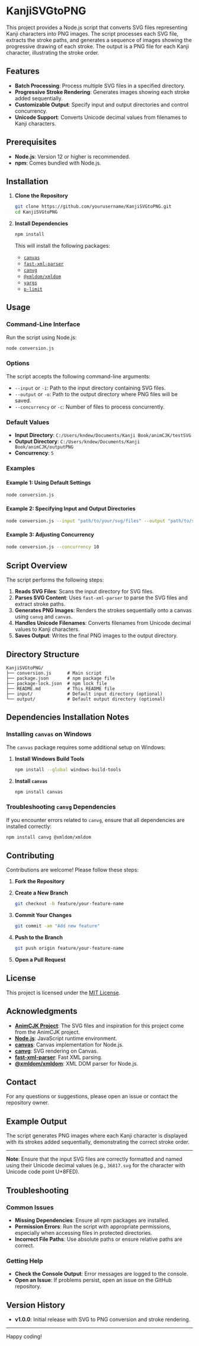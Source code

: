 # KanjiSVGtoPNG

This project provides a Node.js script that converts SVG files representing Kanji characters into PNG images. The script processes each SVG file, extracts the stroke paths, and generates a sequence of images showing the progressive drawing of each stroke. The output is a PNG file for each Kanji character, illustrating the stroke order.

## Features

- **Batch Processing**: Process multiple SVG files in a specified directory.
- **Progressive Stroke Rendering**: Generates images showing each stroke added sequentially.
- **Customizable Output**: Specify input and output directories and control concurrency.
- **Unicode Support**: Converts Unicode decimal values from filenames to Kanji characters.

## Prerequisites

- **Node.js**: Version 12 or higher is recommended.
- **npm**: Comes bundled with Node.js.

## Installation

1. **Clone the Repository**

   ```bash
   git clone https://github.com/yourusername/KanjiSVGtoPNG.git
   cd KanjiSVGtoPNG
   ```

2. **Install Dependencies**

   ```bash
   npm install
   ```

   This will install the following packages:

   - [`canvas`](https://www.npmjs.com/package/canvas)
   - [`fast-xml-parser`](https://www.npmjs.com/package/fast-xml-parser)
   - [`canvg`](https://www.npmjs.com/package/canvg)
   - [`@xmldom/xmldom`](https://www.npmjs.com/package/@xmldom/xmldom)
   - [`yargs`](https://www.npmjs.com/package/yargs)
   - [`p-limit`](https://www.npmjs.com/package/p-limit)

## Usage

### Command-Line Interface

Run the script using Node.js:

```bash
node conversion.js
```

### Options

The script accepts the following command-line arguments:

- `--input` or `-i`: Path to the input directory containing SVG files.
- `--output` or `-o`: Path to the output directory where PNG files will be saved.
- `--concurrency` or `-c`: Number of files to process concurrently.

### Default Values

- **Input Directory**: `C:/Users/kndew/Documents/Kanji Book/animCJK/testSVG`
- **Output Directory**: `C:/Users/kndew/Documents/Kanji Book/animCJK/outputPNG`
- **Concurrency**: `5`

### Examples

#### Example 1: Using Default Settings

```bash
node conversion.js
```

#### Example 2: Specifying Input and Output Directories

```bash
node conversion.js --input "path/to/your/svg/files" --output "path/to/save/png/files"
```

#### Example 3: Adjusting Concurrency

```bash
node conversion.js --concurrency 10
```

## Script Overview

The script performs the following steps:

1. **Reads SVG Files**: Scans the input directory for SVG files.
2. **Parses SVG Content**: Uses `fast-xml-parser` to parse the SVG files and extract stroke paths.
3. **Generates PNG Images**: Renders the strokes sequentially onto a canvas using `canvg` and `canvas`.
4. **Handles Unicode Filenames**: Converts filenames from Unicode decimal values to Kanji characters.
5. **Saves Output**: Writes the final PNG images to the output directory.

## Directory Structure

```
KanjiSVGtoPNG/
├── conversion.js      # Main script
├── package.json       # npm package file
├── package-lock.json  # npm lock file
├── README.md          # This README file
├── input/             # Default input directory (optional)
└── output/            # Default output directory (optional)
```

## Dependencies Installation Notes

### Installing `canvas` on Windows

The `canvas` package requires some additional setup on Windows:

1. **Install Windows Build Tools**

   ```bash
   npm install --global windows-build-tools
   ```

2. **Install `canvas`**

   ```bash
   npm install canvas
   ```

### Troubleshooting `canvg` Dependencies

If you encounter errors related to `canvg`, ensure that all dependencies are installed correctly:

```bash
npm install canvg @xmldom/xmldom
```

## Contributing

Contributions are welcome! Please follow these steps:

1. **Fork the Repository**
2. **Create a New Branch**

   ```bash
   git checkout -b feature/your-feature-name
   ```

3. **Commit Your Changes**

   ```bash
   git commit -am "Add new feature"
   ```

4. **Push to the Branch**

   ```bash
   git push origin feature/your-feature-name
   ```

5. **Open a Pull Request**

## License

This project is licensed under the [MIT License](LICENSE).

## Acknowledgments

- **[AnimCJK Project](https://github.com/parsimonhi/animCJK)**: The SVG files and inspiration for this project come from the AnimCJK project.
- **[Node.js](https://nodejs.org/)**: JavaScript runtime environment.
- **[canvas](https://github.com/Automattic/node-canvas)**: Canvas implementation for Node.js.
- **[canvg](https://github.com/canvg/canvg)**: SVG rendering on Canvas.
- **[fast-xml-parser](https://github.com/NaturalIntelligence/fast-xml-parser)**: Fast XML parsing.
- **[@xmldom/xmldom](https://github.com/xmldom/xmldom)**: XML DOM parser for Node.js.

## Contact

For any questions or suggestions, please open an issue or contact the repository owner.

## Example Output

The script generates PNG images where each Kanji character is displayed with its strokes added sequentially, demonstrating the correct stroke order.

---

**Note**: Ensure that the input SVG files are correctly formatted and named using their Unicode decimal values (e.g., `36817.svg` for the character with Unicode code point U+8FED).

## Troubleshooting

### Common Issues

- **Missing Dependencies**: Ensure all npm packages are installed.
- **Permission Errors**: Run the script with appropriate permissions, especially when accessing files in protected directories.
- **Incorrect File Paths**: Use absolute paths or ensure relative paths are correct.

### Getting Help

- **Check the Console Output**: Error messages are logged to the console.
- **Open an Issue**: If problems persist, open an issue on the GitHub repository.

## Version History

- **v1.0.0**: Initial release with SVG to PNG conversion and stroke rendering.

---

Happy coding!
